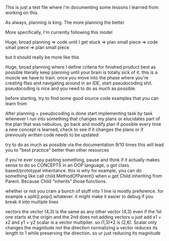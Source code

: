This is just a text file where i'm documenting some lessons I learned from working on this.

As always, planning is king. The more planning the better

More specifically, I'm currently following this model

Huge, broad planning => code until I get stuck => plan small piece => code small piece => plan small piece

but it should really be more like this

Huge, broad planning where I define criteria for finished product best as possible
literally keep planning until your brain is totally sick of it. this is a muscle we have to train.
once you move into the phase where you're creating files and navigating around in an IDE,
start pseudocoding shit. pseudocoding is nice and you need to do as much as possible.

before starting, try to find some good source code examples that you can learn from

After planning + pseudocoding is done
start implementing task by task
whenever I run into something that changes my plans or elucidates part of the plan that was nebulous,
go back and modify plan if possible
every time a new concept is learned,
check to see if it changes the plans or if previously written code needs to be updated

try to do as much as possible via the documentation
9/10 times this will lead you to "best practice" better than other resources

if you're ever copy pasting something, pause and think if it actually makes sense to do so
CONCEPTS
in an OOP language, u got class based/prototypal inheritance. this is why for example, you can do something like call
child.MethodOfParent() when u got Child inheriting from Parent. Because Child "inherits" those functions.

whether or not you cram a bunch of stuff into 1 line is mostly preference.
for example x.split().pop().whatever. it might make it easier to debug if you break it into multiple lines

vectors
the vector (4,3) is the same as any other vector (4,3) even if the 1st one starts at the origin and the 2nd does not
adding vectors u just add x1 + x2 and y1 + y2
scalar is a vector multiplier. so (1,3)*2 is (2,6). Scalar only changes the magnitude not the direction
normalizing a vector reduces its length to 1 while preserving the direction. so ur just reducing its magnitude
